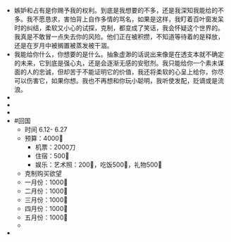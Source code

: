 - 嫉妒和占有是你赐予我的权利。到底是我想要的不多，还是我深知我能给的不多。我不愿恳求，害怕背上自作多情的骂名，如果是这样，我盯着百叶窗发呆时的纠结，柔软又小心的试探，克制，都变成了笑话，我会怀疑这个世界的。我真是不敢冒一点失去你的风险。他们正在被积攒，不知道等待着的是释放，还是在岁月中被搁置被蒸发被干涸。
- 我能给你什么，你想要的是什么。抽象虚渺的话说出来像是在透支本就不确定的未来，它到底是强心丸，还是会逐渐无感的安慰剂。我只能给你一个素未谋面的人的忠诚，但却苦于不能证明它的价值，我还将柔软的心呈上给你，你尽可以伤害它，如果你想。我也不再想和你玩小聪明，我听使发配，贬谪或是流浪。
-
-
-
- #回国
	- 时间 6.12- 6.27
	- 预算：4000🔪
		- 机票：2000刀
		- 住宿：500🔪
		- 娱乐：艺术照：200🔪，吃饭500🔪，礼物500🔪
	- 克制购买欲望
	- 一月份：1000🔪
	- 二月份：1000🔪
	- 三月份：1000🔪
	- 四月份：1000🔪
	- 五月份：1000🔪
	-
-